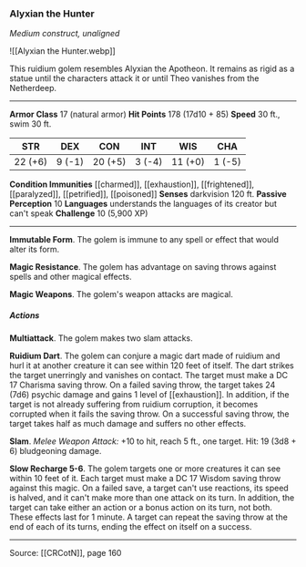 ### Alyxian the Hunter
_Medium construct, unaligned_

![[Alyxian the Hunter.webp]]

This ruidium golem resembles Alyxian the Apotheon. It remains as rigid as a statue until the characters attack it or until Theo vanishes from the Netherdeep.




---

**Armor Class** 17 (natural armor)
**Hit Points** 178 (17d10 + 85)
**Speed** 30 ft., swim 30 ft.

| STR     | DEX     | CON     | INT     | WIS     | CHA     |
|---------|---------|---------|---------|---------|---------|
| 22 (+6) | 9 (-1) | 20 (+5) | 3 (-4) | 11 (+0) | 1 (-5) |

**Condition Immunities** [[charmed]], [[exhaustion]], [[frightened]], [[paralyzed]], [[petrified]], [[poisoned]]
**Senses** darkvision 120 ft.
**Passive Perception** 10
**Languages** understands the languages of its creator but can't speak
**Challenge** 10 (5,900 XP)

---

**Immutable Form**. The golem is immune to any spell or effect that would alter its form.

**Magic Resistance**. The golem has advantage on saving throws against spells and other magical effects.

**Magic Weapons**. The golem's weapon attacks are magical.

##### Actions
**Multiattack**. The golem makes two slam attacks.

**Ruidium Dart**. The golem can conjure a magic dart made of ruidium and hurl it at another creature it can see within 120 feet of itself. The dart strikes the target unerringly and vanishes on contact. The target must make a DC 17 Charisma saving throw. On a failed saving throw, the target takes 24 (7d6) psychic damage and gains 1 level of [[exhaustion]]. In addition, if the target is not already suffering from ruidium corruption, it becomes corrupted when it fails the saving throw. On a successful saving throw, the target takes half as much damage and suffers no other effects.

**Slam**. _Melee Weapon Attack:_ +10 to hit, reach 5 ft., one target. Hit: 19 (3d8 + 6) bludgeoning damage.

**Slow Recharge 5-6**. The golem targets one or more creatures it can see within 10 feet of it. Each target must make a DC 17 Wisdom saving throw against this magic. On a failed save, a target can't use reactions, its speed is halved, and it can't make more than one attack on its turn. In addition, the target can take either an action or a bonus action on its turn, not both. These effects last for 1 minute. A target can repeat the saving throw at the end of each of its turns, ending the effect on itself on a success.


---

Source: [[CRCotN]], page 160